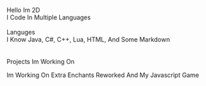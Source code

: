 Hello Im 2D <br>
I Code In Multiple Languages
<br>
<br>
Languges <br>
I Know Java, C#, C++, Lua, HTML, And Some Markdown
<br>
<br>
<br>
Projects Im Working On<br>

Im Working On Extra Enchants Reworked And My Javascript Game
